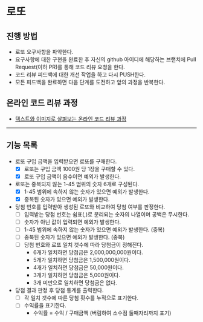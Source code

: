 # 로또
## 진행 방법
* 로또 요구사항을 파악한다.
* 요구사항에 대한 구현을 완료한 후 자신의 github 아이디에 해당하는 브랜치에 Pull Request(이하 PR)를 통해 코드 리뷰 요청을 한다.
* 코드 리뷰 피드백에 대한 개선 작업을 하고 다시 PUSH한다.
* 모든 피드백을 완료하면 다음 단계를 도전하고 앞의 과정을 반복한다.

## 온라인 코드 리뷰 과정
* [텍스트와 이미지로 살펴보는 온라인 코드 리뷰 과정](https://github.com/next-step/nextstep-docs/tree/master/codereview)

---

## 기능 목록
* 로또 구입 금액을 입력받으면 로또를 구매한다.
  * [x] 로또는 구입 금액 1000원 당 1장을 구매할 수 있다.
  * [x] 로또 구입 금액이 음수이면 예외가 발생한다.
* 로또는 중복되지 않는 1-45 범위의 숫자 6개로 구성된다.
  * [x] 1-45 범위에 속하지 않는 숫자가 있으면 예외가 발생한다.
  * [x] 중복된 숫자가 있으면 예외가 발생한다.
* 당첨 번호를 입력받아 생성된 로또와 비교하여 당첨 여부를 판정한다.
  * [ ] 입력받는 당첨 번호는 쉼표(,)로 분리되는 숫자의 나열이며 공백은 무시한다.
  * [ ] 숫자가 아닌 값이 입력되면 예외가 발생한다.
  * [ ] 1-45 범위에 속하지 않는 숫자가 있으면 예외가 발생한다. (중복)
  * [ ] 중복된 숫자가 있으면 예외가 발생한다. (중복)
  * [ ] 당첨 번호와 로또 일치 갯수에 따라 당첨금이 정해진다.
    * 6개가 일치하면 당첨금은 2,000,000,000원이다.
    * 5개가 일치하면 당첨금은 1,500,000원이다.
    * 4개가 일치하면 당첨금은 50,000원이다.
    * 3개가 일치하면 당첨금은 5,000원이다.
    * 3개 미만으로 일치하면 당첨금은 없다.
* 당첨 결과 판정 후 당첨 통계를 출력한다.
  * [ ] 각 일치 갯수에 따른 당첨 횟수를 누적으로 표기한다.
  * [ ] 수익률을 표기한다.
    * 수익률 = 수익 / 구매금액 (버림하여 소수점 둘째자리까지 표기)